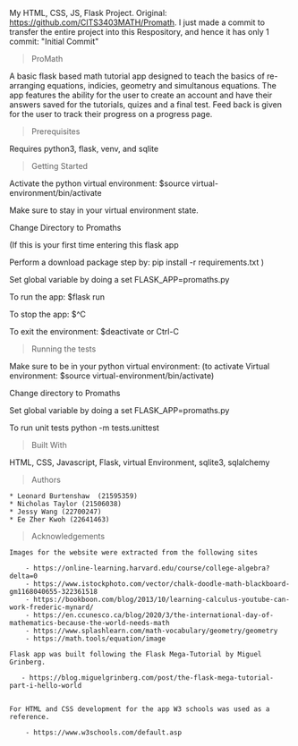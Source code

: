 My HTML, CSS, JS, Flask Project. Original: https://github.com/CITS3403MATH/Promath.
I just made a commit to transfer the entire project into this Respository, and hence it has only 1 commit: "Initial Commit"

> ProMath

A basic flask based math tutorial app designed to teach the basics of re-arranging equations, indicies, geometry and simultanous equations. The app features the ability for the user to create an account and have their answers saved for the tutorials, quizes and a final test. Feed back is given for the user to track their progress on a progress page.  

> Prerequisites

Requires python3, flask, venv, and sqlite

> Getting Started

Activate the python virtual environment: $source virtual-environment/bin/activate

Make sure to stay in your virtual environment state.

Change Directory to Promaths

(If this is your first time entering this flask app

Perform a download package step by: pip install -r requirements.txt
)

Set global variable by doing a set FLASK_APP=promaths.py

To run the app: $flask run

To stop the app: $^C

To exit the environment: $deactivate or Ctrl-C

> Running the tests

Make sure to be in your python virtual environment: 
(to activate Virtual environment: $source virtual-environment/bin/activate)

Change directory to Promaths

Set global variable by doing a set FLASK_APP=promaths.py

To run unit tests python -m tests.unittest

> Built With

HTML, CSS, Javascript, Flask, virtual Environment, sqlite3, sqlalchemy

> Authors
    
    * Leonard Burtenshaw  (21595359)
    * Nicholas Taylor (21506038)
    * Jessy Wang (22700247)
    * Ee Zher Kwoh (22641463)
    

> Acknowledgements

    Images for the website were extracted from the following sites
    
        - https://online-learning.harvard.edu/course/college-algebra?delta=0
        - https://www.istockphoto.com/vector/chalk-doodle-math-blackboard-gm1168040655-322361518
        - https://bookboon.com/blog/2013/10/learning-calculus-youtube-can-work-frederic-mynard/
        - https://en.ccunesco.ca/blog/2020/3/the-international-day-of-mathematics-because-the-world-needs-math
        - https://www.splashlearn.com/math-vocabulary/geometry/geometry
        - https://math.tools/equation/image

    Flask app was built following the Flask Mega-Tutorial by Miguel Grinberg.
    
       - https://blog.miguelgrinberg.com/post/the-flask-mega-tutorial-part-i-hello-world
       
    
    For HTML and CSS development for the app W3 schools was used as a reference.
        
        - https://www.w3schools.com/default.asp
